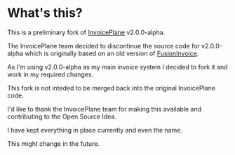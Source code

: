 # What's this?

This is a preliminary fork of [InvoicePlane](https://invoiceplane.com) v2.0.0-alpha.

The InvoicePlane team decided to discontinue the source code for v2.0.0-alpha 
which is originally based on an old version of [FusionInvoice](https://www.fusioninvoice.com/).

As I'm using v2.0.0-alpha as my main invoice system I decided to fork it
and work in my required changes.

This fork is not inteded to be merged back into the original InvoicePlane code.

I'd like to thank the InvoicePlane team for making this available and 
contributing to the Open Source Idea.

I have kept everything in place currently and even the name.

This might change in the future.